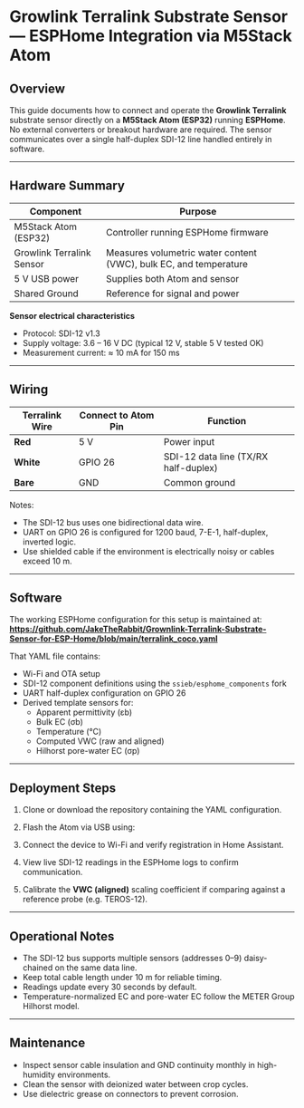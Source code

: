 # Growlink Terralink Substrate Sensor — ESPHome Integration via M5Stack Atom

## Overview
This guide documents how to connect and operate the **Growlink Terralink** substrate sensor directly on a **M5Stack Atom (ESP32)** running **ESPHome**.  
No external converters or breakout hardware are required. The sensor communicates over a single half-duplex SDI-12 line handled entirely in software.

---

## Hardware Summary

| Component | Purpose |
|------------|----------|
| M5Stack Atom (ESP32) | Controller running ESPHome firmware |
| Growlink Terralink Sensor | Measures volumetric water content (VWC), bulk EC, and temperature |
| 5 V USB power | Supplies both Atom and sensor |
| Shared Ground | Reference for signal and power |

**Sensor electrical characteristics**
- Protocol: SDI-12 v1.3  
- Supply voltage: 3.6 – 16 V DC (typical 12 V, stable 5 V tested OK)  
- Measurement current: ≈ 10 mA for 150 ms

---

## Wiring

| Terralink Wire | Connect to Atom Pin | Function |
|----------------|---------------------|-----------|
| **Red** | 5 V | Power input |
| **White** | GPIO 26 | SDI-12 data line (TX/RX half-duplex) |
| **Bare** | GND | Common ground |

Notes:
- The SDI-12 bus uses one bidirectional data wire.
- UART on GPIO 26 is configured for 1200 baud, 7-E-1, half-duplex, inverted logic.
- Use shielded cable if the environment is electrically noisy or cables exceed 10 m.

---

## Software

The working ESPHome configuration for this setup is maintained at:  
**<https://github.com/JakeTheRabbit/Grownlink-Terralink-Substrate-Sensor-for-ESP-Home/blob/main/terralink_coco.yaml>**

That YAML file contains:
- Wi-Fi and OTA setup  
- SDI-12 component definitions using the `ssieb/esphome_components` fork  
- UART half-duplex configuration on GPIO 26  
- Derived template sensors for:
  - Apparent permittivity (εb)
  - Bulk EC (σb)
  - Temperature (°C)
  - Computed VWC (raw and aligned)
  - Hilhorst pore-water EC (σp)

---

## Deployment Steps
1. Clone or download the repository containing the YAML configuration.  
2. Flash the Atom via USB using:

3. Connect the device to Wi-Fi and verify registration in Home Assistant.  
4. View live SDI-12 readings in the ESPHome logs to confirm communication.  
5. Calibrate the **VWC (aligned)** scaling coefficient if comparing against a reference probe (e.g. TEROS-12).

---

## Operational Notes
- The SDI-12 bus supports multiple sensors (addresses 0–9) daisy-chained on the same data line.  
- Keep total cable length under 10 m for reliable timing.  
- Readings update every 30 seconds by default.  
- Temperature-normalized EC and pore-water EC follow the METER Group Hilhorst model.

---

## Maintenance
- Inspect sensor cable insulation and GND continuity monthly in high-humidity environments.  
- Clean the sensor with deionized water between crop cycles.  
- Use dielectric grease on connectors to prevent corrosion.
